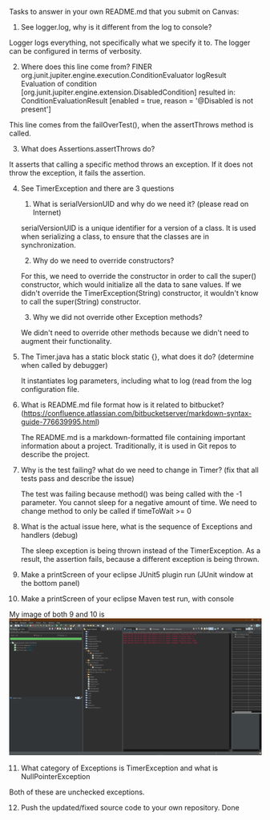 Tasks to answer in your own README.md that you submit on Canvas:

1.  See logger.log, why is it different from the log to console?

Logger logs everything, not specifically what we specify it to. The logger can be configured in terms of verbosity.

2.  Where does this line come from? FINER org.junit.jupiter.engine.execution.ConditionEvaluator logResult Evaluation of condition [org.junit.jupiter.engine.extension.DisabledCondition] resulted in: ConditionEvaluationResult [enabled = true, reason = '@Disabled is not present']

This line comes from the failOverTest(), when the assertThrows method is called.

3.  What does Assertions.assertThrows do?

It asserts that calling a specific method throws an exception. If it does not throw the exception, it fails the assertion.

4.  See TimerException and there are 3 questions
    1.  What is serialVersionUID and why do we need it? (please read on Internet)
   
	serialVersionUID is a unique identifier for a version of a class. It is used when serializing a class, to ensure that the classes are in synchronization.
	
    2.  Why do we need to override constructors?

	For this, we need to override the constructor in order to call the super() constructor, which would initialize all the data to sane values. If we didn't override the TimerException(String) constructor, it wouldn't know to call the super(String) constructor.

    3.  Why we did not override other Exception methods?
    
	We didn't need to override other methods because we didn't need to augment their functionality.	

5.  The Timer.java has a static block static {}, what does it do? (determine when called by debugger)
	
	It instantiates log parameters, including what to log (read from the log configuration file.

6.  What is README.md file format how is it related to bitbucket? (https://confluence.atlassian.com/bitbucketserver/markdown-syntax-guide-776639995.html)

	The README.md is a markdown-formatted file containing important information about a project. Traditionally, it is used in Git repos to describe the project.

7.  Why is the test failing? what do we need to change in Timer? (fix that all tests pass and describe the issue)

	The test was failing because method() was being called with the -1 parameter. You cannot sleep for a negative amount of time. We need to change method to only be called if timeToWait >= 0

8.  What is the actual issue here, what is the sequence of Exceptions and handlers (debug)
	
	The sleep exception is being thrown instead of the TimerException. As a result, the assertion fails, because a different exception is being thrown.

9.  Make a printScreen of your eclipse JUnit5 plugin run (JUnit window at the bottom panel) 
10.  Make a printScreen of your eclipse Maven test run, with console

My image of both 9 and 10 is ![here](Test.png)


11.  What category of Exceptions is TimerException and what is NullPointerException

Both of these are unchecked exceptions.


12.  Push the updated/fixed source code to your own repository.
	Done
